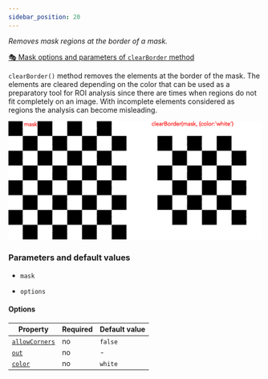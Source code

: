```yaml
---
sidebar_position: 20
---
```


_Removes mask regions at the border of a mask._

[🎭 Mask options and parameters of `clearBorder` method](https://image-js.github.io/image-js-typescript/classes/Mask.html#bottomHat 'github.io link')

`clearBorder()` method removes the elements at the border of the mask. The elements are cleared depending on the color that can be used as a preparatory tool for ROI analysis since there are times when regions do not fit completely on an image. With incomplete elements considered as regions the analysis can become misleading.

![clearBorder example](./images/clearBorder/clearBorder.png)

### Parameters and default values

- `mask`

- `options`

#### Options

| Property                                                                                                     | Required | Default value |
| ------------------------------------------------------------------------------------------------------------ | -------- | ------------- |
| [`allowCorners`](https://image-js.github.io/image-js-typescript/interfaces/ClearBorderOptions.html#distance) | no       | `false`       |
| [`out`](https://image-js.github.io/image-js-typescript/interfaces/ClearBorderOptions.html#out)               | no       | -             |
| [`color`](https://image-js.github.io/image-js-typescript/interfaces/ClearBorderOptions.html#color)           | no       | `white`       |
